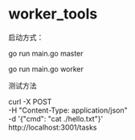 # worker_tools



启动方式：

go run main.go master

go run main.go worker



测试方法


curl -X POST \
  -H "Content-Type: application/json" \
  -d '{"cmd": "cat ./hello.txt"}' \
  http://localhost:3001/tasks
